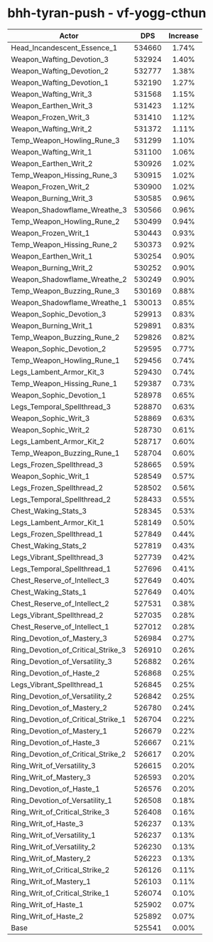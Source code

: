 # bhh-tyran-push - vf-yogg-cthun
| Actor | DPS | Increase |
|---|:---:|:---:|
|Head_Incandescent_Essence_1|534660|1.74%|
|Weapon_Wafting_Devotion_3|532924|1.40%|
|Weapon_Wafting_Devotion_2|532777|1.38%|
|Weapon_Wafting_Devotion_1|532190|1.27%|
|Weapon_Wafting_Writ_3|531568|1.15%|
|Weapon_Earthen_Writ_3|531423|1.12%|
|Weapon_Frozen_Writ_3|531410|1.12%|
|Weapon_Wafting_Writ_2|531372|1.11%|
|Temp_Weapon_Howling_Rune_3|531299|1.10%|
|Weapon_Wafting_Writ_1|531100|1.06%|
|Weapon_Earthen_Writ_2|530926|1.02%|
|Temp_Weapon_Hissing_Rune_3|530915|1.02%|
|Weapon_Frozen_Writ_2|530900|1.02%|
|Weapon_Burning_Writ_3|530585|0.96%|
|Weapon_Shadowflame_Wreathe_3|530566|0.96%|
|Temp_Weapon_Howling_Rune_2|530499|0.94%|
|Weapon_Frozen_Writ_1|530443|0.93%|
|Temp_Weapon_Hissing_Rune_2|530373|0.92%|
|Weapon_Earthen_Writ_1|530254|0.90%|
|Weapon_Burning_Writ_2|530252|0.90%|
|Weapon_Shadowflame_Wreathe_2|530249|0.90%|
|Temp_Weapon_Buzzing_Rune_3|530169|0.88%|
|Weapon_Shadowflame_Wreathe_1|530013|0.85%|
|Weapon_Sophic_Devotion_3|529913|0.83%|
|Weapon_Burning_Writ_1|529891|0.83%|
|Temp_Weapon_Buzzing_Rune_2|529826|0.82%|
|Weapon_Sophic_Devotion_2|529595|0.77%|
|Temp_Weapon_Howling_Rune_1|529456|0.74%|
|Legs_Lambent_Armor_Kit_3|529430|0.74%|
|Temp_Weapon_Hissing_Rune_1|529387|0.73%|
|Weapon_Sophic_Devotion_1|528978|0.65%|
|Legs_Temporal_Spellthread_3|528870|0.63%|
|Weapon_Sophic_Writ_3|528869|0.63%|
|Weapon_Sophic_Writ_2|528730|0.61%|
|Legs_Lambent_Armor_Kit_2|528717|0.60%|
|Temp_Weapon_Buzzing_Rune_1|528704|0.60%|
|Legs_Frozen_Spellthread_3|528665|0.59%|
|Weapon_Sophic_Writ_1|528549|0.57%|
|Legs_Frozen_Spellthread_2|528502|0.56%|
|Legs_Temporal_Spellthread_2|528433|0.55%|
|Chest_Waking_Stats_3|528345|0.53%|
|Legs_Lambent_Armor_Kit_1|528149|0.50%|
|Legs_Frozen_Spellthread_1|527849|0.44%|
|Chest_Waking_Stats_2|527819|0.43%|
|Legs_Vibrant_Spellthread_3|527739|0.42%|
|Legs_Temporal_Spellthread_1|527696|0.41%|
|Chest_Reserve_of_Intellect_3|527649|0.40%|
|Chest_Waking_Stats_1|527649|0.40%|
|Chest_Reserve_of_Intellect_2|527531|0.38%|
|Legs_Vibrant_Spellthread_2|527035|0.28%|
|Chest_Reserve_of_Intellect_1|527012|0.28%|
|Ring_Devotion_of_Mastery_3|526984|0.27%|
|Ring_Devotion_of_Critical_Strike_3|526910|0.26%|
|Ring_Devotion_of_Versatility_3|526882|0.26%|
|Ring_Devotion_of_Haste_2|526868|0.25%|
|Legs_Vibrant_Spellthread_1|526845|0.25%|
|Ring_Devotion_of_Versatility_2|526842|0.25%|
|Ring_Devotion_of_Mastery_2|526780|0.24%|
|Ring_Devotion_of_Critical_Strike_1|526704|0.22%|
|Ring_Devotion_of_Mastery_1|526679|0.22%|
|Ring_Devotion_of_Haste_3|526667|0.21%|
|Ring_Devotion_of_Critical_Strike_2|526617|0.20%|
|Ring_Writ_of_Versatility_3|526615|0.20%|
|Ring_Writ_of_Mastery_3|526593|0.20%|
|Ring_Devotion_of_Haste_1|526576|0.20%|
|Ring_Devotion_of_Versatility_1|526508|0.18%|
|Ring_Writ_of_Critical_Strike_3|526408|0.16%|
|Ring_Writ_of_Haste_3|526237|0.13%|
|Ring_Writ_of_Versatility_1|526237|0.13%|
|Ring_Writ_of_Versatility_2|526230|0.13%|
|Ring_Writ_of_Mastery_2|526223|0.13%|
|Ring_Writ_of_Critical_Strike_2|526126|0.11%|
|Ring_Writ_of_Mastery_1|526103|0.11%|
|Ring_Writ_of_Critical_Strike_1|526074|0.10%|
|Ring_Writ_of_Haste_1|525902|0.07%|
|Ring_Writ_of_Haste_2|525892|0.07%|
|Base|525541|0.00%|
